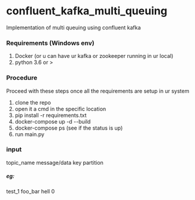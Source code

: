 # confluent_kafka_multi_queuing

Implementation of multi queuing using confluent kafka

### Requirements (Windows env)

1. Docker (or u can have ur kafka or zookeeper running in ur local)
2. python 3.6 or >

### Procedure

Proceed with these steps once all the requirements are setup in ur system
1. clone the repo 
2. open it a cmd in the specific location
3. pip install -r requirements.txt
4. docker-compose up -d --build
5. docker-compose ps (see if the status is up)
6. run main.py

### input

topic_name message/data key partition

##### eg: 

test_1 foo_bar hell 0
